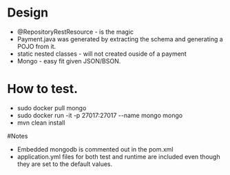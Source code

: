 # Design

* @RepositoryRestResource - is the magic
* Payment.java was generated by extracting the schema and generating a POJO from it.
* static nested classes - will not created ouside of a payment
* Mongo - easy fit given JSON/BSON.

# How to test.

* sudo docker pull mongo
* sudo docker run -it -p 27017:27017 --name mongo mongo
* mvn clean install 

#Notes

* Embedded mongodb is commented out in the pom.xml
* application.yml files for both test and runtime are included even though they are set to the default values.
